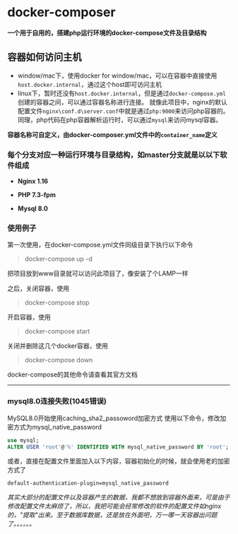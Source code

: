 # docker-composer
**一个用于自用的，搭建php运行环境的docker-compose文件及目录结构**

## 容器如何访问主机

- window/mac下，使用docker for window/mac，可以在容器中直接使用`host.docker.internal`，通过这个host即可访问主机
- linux下，暂时还没有`host.docker.internal`，但是通过`docker-compose.yml`创建的容器之间，可以通过容器名称进行连接。
就像此项目中，nginx的默认配置文件`nginx\conf.d\server.conf`中就是通过`php:9000`来访问php容器的。同理，php代码在php容器解析运行时，可以通过`mysql`来访问mysql容器。

**容器名称可自定义，由docker-composer.yml文件中的`container_name`定义**

### 每个分支对应一种运行环境与目录结构，如master分支就是以以下软件组成

- **Nginx 1.16**

- **PHP 7.3-fpm**

- **Mysql 8.0**


### 使用例子

第一次使用，在docker-compose.yml文件同级目录下执行以下命令

>docker-compose up -d

把项目放到www目录就可以访问此项目了，像安装了个LAMP一样

之后，关闭容器，使用

> docker-compose stop

开启容器，使用

> docker-compose start

关闭并删除这几个docker容器，使用

> docker-compose down

docker-compose的其他命令请查看其官方文档

***

### mysql8.0连接失败(1045错误)

MySQL8.0开始使用caching_sha2_passoword加密方式
使用以下命令，修改加密方式为mysql_native_password

```sql
use mysql;
ALTER USER 'root'@'%' IDENTIFIED WITH mysql_native_password BY 'root';
```

或者，直接在配置文件里面加入以下内容，容器初始化的时候，就会使用老的加密方式了
```
default-authentication-plugin=mysql_native_password
```

*其实大部分的配置文件以及容器产生的数据，我都不想放到容器外面来，可是由于修改配置文件太麻烦了，所以，我把可能会经常修改的软件的配置文件如nginx的，"提取"出来。至于数据库数据，还是放在外面吧，万一哪一天容器出问题了。。。。。。*